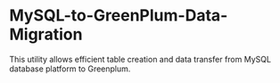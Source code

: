 # MySQL-to-GreenPlum-Data-Migration
This utility allows efficient table creation and data transfer from MySQL database platform to Greenplum.
